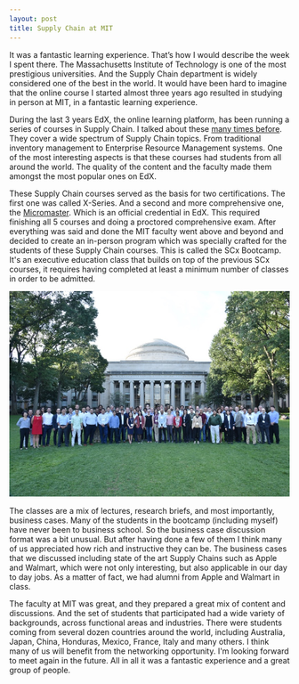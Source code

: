 ```yaml
---
layout: post
title: Supply Chain at MIT
---
```


It was a fantastic learning experience. That’s how I would describe the week I spent there.
The Massachusetts Institute of Technology is one of the most prestigious universities.
And the Supply Chain department is widely considered one of the best in the world.
It would have been hard to imagine that the online course I started almost three years ago
resulted in studying in person at MIT, in a fantastic learning experience.

During the last 3 years EdX, the online learning platform, has been running a series of courses
in Supply Chain. I talked about these [many times before](http://www.javiertordable.com/supply-chain/).
They cover a wide spectrum of Supply Chain topics. From traditional inventory management to
Enterprise Resource Management systems. One of the most interesting aspects is that these courses
had students from all around the world. The quality of the content and the faculty made them
amongst the most popular ones on EdX.

These Supply Chain courses served as the basis for two certifications. The first one was called 
X-Series. And a second and more comprehensive one, the
[Micromaster](http://www.javiertordable.com/supply-chain-micromaster/).
Which is an official credential in EdX. This required finishing all 5 courses and doing a proctored
comprehensive exam. After everything was said and done the MIT faculty went above and beyond
and decided to create an in-person program which was specially crafted for the students
of these Supply Chain courses. This is called the SCx Bootcamp. It's an executive education
class that builds on top of the previous SCx courses, it requires having completed at least
a minimum number of classes in order to be admitted.

![Group picture in front of the MIT Dome](/images/mit-dome.jpg)

The classes are a mix of lectures, research briefs, and most importantly, business cases.
Many of the students in the bootcamp (including myself) have never been to business school. So the
business case discussion format was a bit unusual. But after having done a few of them I think
many of us appreciated how rich and instructive they can be. The business cases that we discussed
including state of the art Supply Chains such as Apple and Walmart, which were not only
interesting, but also applicable in our day to day jobs. As a matter of fact,
we had alumni from Apple and Walmart in class.

The faculty at MIT was great, and they prepared a great mix of content and discussions.
And the set of students that participated had a wide variety of backgrounds, across functional areas and industries. 
There were students
coming from several dozen countries around the world, including Australia, Japan, China, Honduras,
Mexico, France, Italy and many others. I think many of us will benefit from the networking opportunity. 
I'm looking forward to meet again in the future. All in all it was a fantastic experience and a great group of people.

